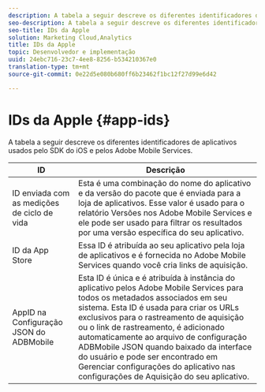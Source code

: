 ```yaml
---
description: A tabela a seguir descreve os diferentes identificadores de aplicativos usados pelo SDK do iOS e pelos Adobe Mobile Services.
seo-description: A tabela a seguir descreve os diferentes identificadores de aplicativos usados pelo SDK do iOS e pelos Adobe Mobile Services.
seo-title: IDs da Apple
solution: Marketing Cloud,Analytics
title: IDs da Apple
topic: Desenvolvedor e implementação
uuid: 24ebc716-23c7-4ee8-8256-b534210367e0
translation-type: tm+mt
source-git-commit: 0e22d5e080b680ff6b23462f1bc12f27d99e6d42

---
```



# IDs da Apple {#app-ids}

A tabela a seguir descreve os diferentes identificadores de aplicativos usados pelo SDK do iOS e pelos Adobe Mobile Services.

| ID | Descrição |
|--- |--- |
| ID enviada com as medições de ciclo de vida | Esta é uma combinação do nome do aplicativo e da versão do pacote que é enviada para a loja de aplicativos.  Esse valor é usado para o relatório Versões nos Adobe Mobile Services e ele pode ser usado para filtrar os resultados por uma versão específica do seu aplicativo. |
| ID da App Store | Essa ID é atribuída ao seu aplicativo pela loja de aplicativos e é fornecida no Adobe Mobile Services quando você cria links de aquisição. |
| AppID na Configuração JSON do ADBMobile | Esta ID é única e é atribuída à instância do aplicativo pelos Adobe Mobile Services para todos os metadados associados em seu sistema.  Esta ID é usada para criar os URLs exclusivos para o rastreamento de aquisição ou o link de rastreamento, é adicionado automaticamente ao arquivo de configuração ADBMobile JSON quando baixado da interface do usuário e pode ser encontrado em Gerenciar configurações do aplicativo nas configurações de Aquisição do seu aplicativo. |

